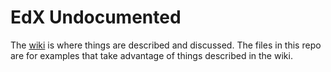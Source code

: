 # EdX Undocumented

The [wiki](https://github.com/Colin-Fredericks/edx-undocumented/wiki) is where things are described and discussed. The files in this repo are for examples that take advantage of things described in the wiki.
